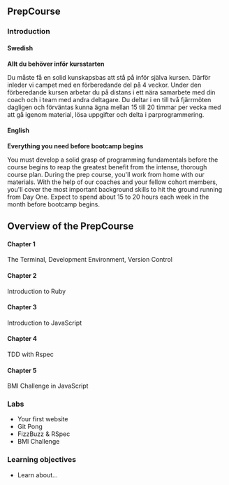 ## PrepCourse
### Introduction

#### Swedish
**Allt du behöver inför kursstarten**

Du måste få en solid kunskapsbas att stå på inför själva kursen. Därför inleder vi campet med en förberedande del på 4 veckor. Under den förberedande kursen arbetar du på distans i ett nära samarbete med din coach och i team med andra deltagare. Du deltar i en till två fjärrmöten dagligen och förväntas kunna ägna mellan 15 till 20 timmar per vecka med att gå igenom material, lösa uppgifter och delta i parprogrammering.

#### English
**Everything you need before bootcamp begins**

You must develop a solid grasp of programming fundamentals before the course begins to reap the greatest benefit from the intense, thorough course plan. During the prep course, you'll work from home with our materials. With the help of our coaches and your fellow cohort members, you'll cover the most important background skills to hit the ground running from Day One. Expect to spend about 15 to 20 hours each week in the month before bootcamp begins.

## Overview of the PrepCourse 

#### Chapter 1
The Terminal, Development Environment, Version Control
#### Chapter 2
Introduction to Ruby
#### Chapter 3
Introduction to JavaScript
#### Chapter 4
TDD with Rspec
#### Chapter 5
BMI Challenge in JavaScript
### Labs
- Your first website
- Git Pong
- FizzBuzz & RSpec
- BMI Challenge

### Learning objectives
* Learn about...
